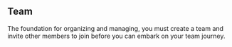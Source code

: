 ## Team
The foundation for organizing and managing, you must create a team and invite other members to join before you can embark on your team journey.

